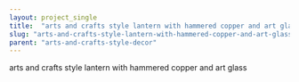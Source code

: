 ```yaml
---
layout: project_single
title:  "arts and crafts style lantern with hammered copper and art glass"
slug: "arts-and-crafts-style-lantern-with-hammered-copper-and-art-glass"
parent: "arts-and-crafts-style-decor"
---
```

arts and crafts style lantern with hammered copper and art glass